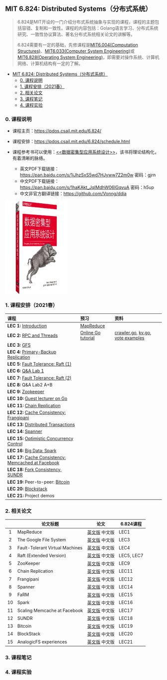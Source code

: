 ## MIT 6.824: Distributed Systems（分布式系统）
> 6.824是MIT开设的一门介绍分布式系统抽象与实现的课程，课程的主题包括容错、复制和一致性。课程的内容包括：Golang语言学习、分布式系统研究、一致性协议算法、著名分布式系统相关论文的讲解等。
>
> 6.824需要有一定的基础，先修课程是[MIT6.004(Computation Structures)](https://ocw.mit.edu/courses/electrical-engineering-and-computer-science/6-004-computation-structures-spring-2017/)、[MIT6.033(Computer System Engineering)](http://web.mit.edu/6.033/www/)或[MIT6.828(Operating System Engineering)](https://pdos.csail.mit.edu/6.828/2021/)，即需要对操作系统、计算机网络、计算机结构有一定的了解。

- [MIT 6.824: Distributed Systems（分布式系统）](#mit-6824--distributed-systems-------)
  * [0. 课程说明](#0-----)
  * [1. 课程安排（2021春）](#1--课程安排（2021春）)
  * [2. 相关论文](#2-----)
  * [3. 课程笔记](#3-----)
  * [4. 课程实验](#4-----)

### 0. 课程说明

- 课程主页：https://pdos.csail.mit.edu/6.824/

- 课程安排：https://pdos.csail.mit.edu/6.824/schedule.html

- 课程参考书可以使用：[<<数据密集型应用系统设计>>](https://book.douban.com/subject/30329536/)，该书将理论结构化，有着清晰的脉络。
  - 英文PDF下载链接：https://pan.baidu.com/s/1jJhzSxS5wd7HJyww7Z2m0w 密码：gjrn
  - 中文PDF下载链接：https://pan.baidu.com/s/1haKAkt_JqIMdhW06IGqvuA 密码：h5up
  - 中文非官方翻译链接：https://github.com/Vonng/ddia

<img src="./_Resources/DDIA.png" alt="DDIA" width = "200px" height = "300px" align=center />

### 1. 课程安排（2021春）

| 课程                                                         | 预习                                          | 资料                                                         |
| :----------------------------------------------------------- | :-------------------------------------------- | :----------------------------------------------------------- |
| **LEC 1:** [Introduction](https://pdos.csail.mit.edu/6.824/notes/l01.txt) | [MapReduce](./_Papers/MapReduce.pdf)          |                                                              |
| **LEC 2:** [RPC and Threads](https://pdos.csail.mit.edu/6.824/notes/l-rpc.txt) | [Online Go tutorial](http://tour.golang.org/) | [crawler.go](https://pdos.csail.mit.edu/6.824/notes/crawler.go), [kv.go](https://pdos.csail.mit.edu/6.824/notes/kv.go), [vote examples](./_Lectures/condvar.tar.gz) |
| **LEC 3:** [GFS](https://pdos.csail.mit.edu/6.824/notes/l-gfs.txt) |                                               |                                                              |
| **LEC 4:** [Primary-Backup Replication](https://pdos.csail.mit.edu/6.824/notes/l-vm-ft.txt) |                                               |                                                              |
| **LEC 5:** [Fault Tolerance: Raft (1)](https://pdos.csail.mit.edu/6.824/notes/l-raft.txt) |                                               |                                                              |
| **LEC 6:** [Q&A Lab 1](https://pdos.csail.mit.edu/6.824/notes/mr_solution_lecture.pdf) |                                               |                                                              |
| **LEC 7:** [Fault Tolerance: Raft (2)](https://pdos.csail.mit.edu/6.824/notes/l-raft2.txt) |                                               |                                                              |
| **LEC 8:** Q&A Lab2 A+B                                      |                                               |                                                              |
| **LEC 9:** [Zookeeper](https://pdos.csail.mit.edu/6.824/notes/l-zookeeper.txt) |                                               |                                                              |
| **LEC 10:** [Guest lecturer on Go](https://swtch.com/mit-6824-go-2021.pdf) |                                               |                                                              |
| **LEC 11:** [Chain Replication](https://pdos.csail.mit.edu/6.824/notes/l-cr.txt) |                                               |                                                              |
| **LEC 12:** [Cache Consistency: Frangipani](https://pdos.csail.mit.edu/6.824/notes/l-frangipani.txt) |                                               |                                                              |
| **LEC 13:** [Distributed Transactions](https://pdos.csail.mit.edu/6.824/notes/l-2pc.txt) |                                               |                                                              |
| **LEC 14:** [Spanner](https://pdos.csail.mit.edu/6.824/notes/l-spanner.txt) |                                               |                                                              |
| **LEC 15:** [Optimistic Concurrency Control](https://pdos.csail.mit.edu/6.824/notes/l-farm.txt) |                                               |                                                              |
| **LEC 16:** [Big Data: Spark](https://pdos.csail.mit.edu/6.824/notes/l-spark.txt) |                                               |                                                              |
| **LEC 17:** [Cache Consistency: Memcached at Facebook](https://pdos.csail.mit.edu/6.824/notes/l-memcached.txt) |                                               |                                                              |
| **LEC 18:** [Fork Consistency, SUNDR](https://pdos.csail.mit.edu/6.824/notes/l-sundr.txt) |                                               |                                                              |
| **LEC 19:** Peer-to-peer: [Bitcoin](https://pdos.csail.mit.edu/6.824/notes/l-bitcoin.txt) |                                               |                                                              |
| **LEC 20:** [Blockstack](https://pdos.csail.mit.edu/6.824/notes/l-blockstack.txt) |                                               |                                                              |
| **LEC 21:** Project demos                                    |                                               |                                                              |

### 2. 相关论文

|      | 论文标题                        |                            论文                             | 6.824课程  |
| :--: | ------------------------------- | :---------------------------------------------------------: | ---------- |
|  1   | MapReduce                       |          [英文版](./_Papers/MapReduce.pdf) 中文版           | LEC1       |
|  2   | The Google File System          |             [英文版](./_Papers/GFS.pdf) 中文版              | LEC3       |
|  3   | Fault-Tolerant Virtual Machines | [英文版](./_Papers/FaultTolerantVirtualMachines.pdf) 中文版 | LEC4       |
|  4   | Raft (Extended Version)         |        [英文版](./_Papers/Raft(Extended).pdf) 中文版        | LEC5, LEC7 |
|  5   | ZooKeeper                       |          [英文版](./_Papers/ZooKeeper.pdf) 中文版           | LEC9       |
|  6   | Chain Replication               |              [英文版](./_Papers/CR.pdf) 中文版              | LEC11      |
|  7   | Frangipani                      |          [英文版](./_Papers/Frangipani.pdf) 中文版          | LEC12      |
|  8   | Spanner                         |           [英文版](./_Papers/Spanner.pdf) 中文版            | LEC14      |
|  9   | FaRM                            |             [英文版](./_Papers/FaRM.pdf) 中文版             | LEC15      |
|  10  | Spark                           |            [英文版](./_Papers/Spark.pdf) 中文版             | LEC16      |
|  11  | Scaling Memcache at Facebook    |  [英文版](./_Papers/ScalingMemcacheAtFacebook.pdf) 中文版   | LEC17      |
|  12  | SUNDR                           |            [英文版](./_Papers/SUNDR.pdf) 中文版             | LEC18      |
|  13  | Bitcoin                         |           [英文版](./_Papers/Bitcoin.pdf) 中文版            | LEC19      |
|  14  | BlockStack                      |          [英文版](./_Papers/BlockStack.pdf) 中文版          | LEC20      |
|  15  | AnalogicFS experiences          |          [英文版](./_Papers/AnalogicFS.pdf) 中文版          | LEC21      |

### 3. 课程笔记





### 4. 课程实验



